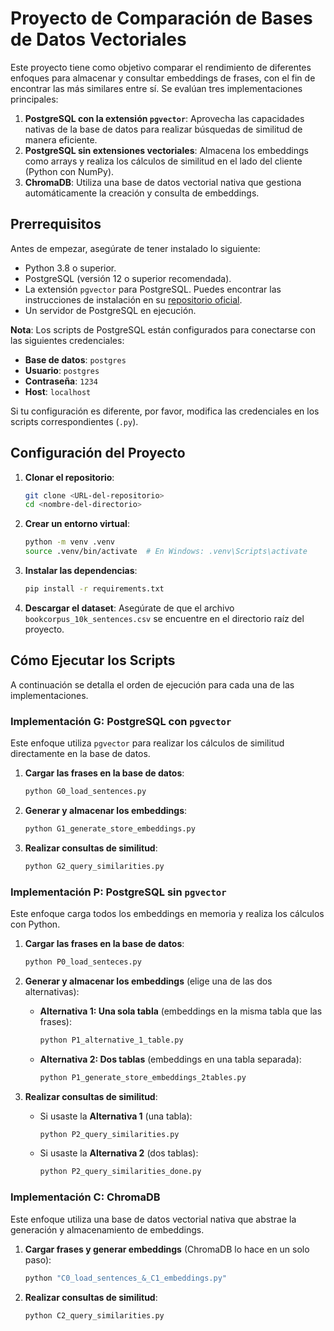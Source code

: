 # Proyecto de Comparación de Bases de Datos Vectoriales

Este proyecto tiene como objetivo comparar el rendimiento de diferentes enfoques para almacenar y consultar embeddings de frases, con el fin de encontrar las más similares entre sí. Se evalúan tres implementaciones principales:

1.  **PostgreSQL con la extensión `pgvector`**: Aprovecha las capacidades nativas de la base de datos para realizar búsquedas de similitud de manera eficiente.
2.  **PostgreSQL sin extensiones vectoriales**: Almacena los embeddings como arrays y realiza los cálculos de similitud en el lado del cliente (Python con NumPy).
3.  **ChromaDB**: Utiliza una base de datos vectorial nativa que gestiona automáticamente la creación y consulta de embeddings.

## Prerrequisitos

Antes de empezar, asegúrate de tener instalado lo siguiente:

- Python 3.8 o superior.
- PostgreSQL (versión 12 o superior recomendada).
- La extensión `pgvector` para PostgreSQL. Puedes encontrar las instrucciones de instalación en su [repositorio oficial](https://github.com/pgvector/pgvector).
- Un servidor de PostgreSQL en ejecución.

**Nota**: Los scripts de PostgreSQL están configurados para conectarse con las siguientes credenciales:
- **Base de datos**: `postgres`
- **Usuario**: `postgres`
- **Contraseña**: `1234`
- **Host**: `localhost`

Si tu configuración es diferente, por favor, modifica las credenciales en los scripts correspondientes (`.py`).

## Configuración del Proyecto

1.  **Clonar el repositorio**:
    ```bash
    git clone <URL-del-repositorio>
    cd <nombre-del-directorio>
    ```

2.  **Crear un entorno virtual**:
    ```bash
    python -m venv .venv
    source .venv/bin/activate  # En Windows: .venv\Scripts\activate
    ```

3.  **Instalar las dependencias**:
    ```bash
    pip install -r requirements.txt
    ```

4.  **Descargar el dataset**:
    Asegúrate de que el archivo `bookcorpus_10k_sentences.csv` se encuentre en el directorio raíz del proyecto.

## Cómo Ejecutar los Scripts

A continuación se detalla el orden de ejecución para cada una de las implementaciones.

### Implementación G: PostgreSQL con `pgvector`

Este enfoque utiliza `pgvector` para realizar los cálculos de similitud directamente en la base de datos.

1.  **Cargar las frases en la base de datos**:
    ```bash
    python G0_load_sentences.py
    ```

2.  **Generar y almacenar los embeddings**:
    ```bash
    python G1_generate_store_embeddings.py
    ```

3.  **Realizar consultas de similitud**:
    ```bash
    python G2_query_similarities.py
    ```

### Implementación P: PostgreSQL sin `pgvector`

Este enfoque carga todos los embeddings en memoria y realiza los cálculos con Python.

1.  **Cargar las frases en la base de datos**:
    ```bash
    python P0_load_senteces.py
    ```

2.  **Generar y almacenar los embeddings** (elige una de las dos alternativas):
    - **Alternativa 1: Una sola tabla** (embeddings en la misma tabla que las frases):
      ```bash
      python P1_alternative_1_table.py
      ```
    - **Alternativa 2: Dos tablas** (embeddings en una tabla separada):
      ```bash
      python P1_generate_store_embeddings_2tables.py
      ```

3.  **Realizar consultas de similitud**:
    - Si usaste la **Alternativa 1** (una tabla):
      ```bash
      python P2_query_similarities.py
      ```
    - Si usaste la **Alternativa 2** (dos tablas):
      ```bash
      python P2_query_similarities_done.py
      ```

### Implementación C: ChromaDB

Este enfoque utiliza una base de datos vectorial nativa que abstrae la generación y almacenamiento de embeddings.

1.  **Cargar frases y generar embeddings** (ChromaDB lo hace en un solo paso):
    ```bash
    python "C0_load_sentences_&_C1_embeddings.py"
    ```

2.  **Realizar consultas de similitud**:
    ```bash
    python C2_query_similarities.py
    ```
